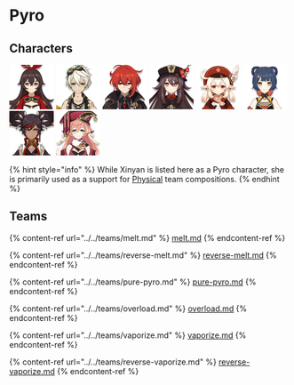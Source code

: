 # Pyro

## Characters

![](../../.gitbook/assets/ui_avataricon_amber.png) ![](../../.gitbook/assets/ui_avataricon_bennett.png) ![](../../.gitbook/assets/ui_avataricon_diluc.png) ![](../../.gitbook/assets/ui_avataricon_hutao.png) ![](../../.gitbook/assets/ui_avataricon_klee.png) ![](../../.gitbook/assets/ui_avataricon_xiangling.png) ![](../../.gitbook/assets/ui_avataricon_xinyan.png) ![](../../.gitbook/assets/ui_avataricon_yanfei.png)

{% hint style="info" %}
While Xinyan is listed here as a Pyro character, she is primarily used as a support for [Physical](../../teams/physical.md) team compositions.
{% endhint %}

## Teams

{% content-ref url="../../teams/melt.md" %}
[melt.md](../../teams/melt.md)
{% endcontent-ref %}

{% content-ref url="../../teams/reverse-melt.md" %}
[reverse-melt.md](../../teams/reverse-melt.md)
{% endcontent-ref %}

{% content-ref url="../../teams/pure-pyro.md" %}
[pure-pyro.md](../../teams/pure-pyro.md)
{% endcontent-ref %}

{% content-ref url="../../teams/overload.md" %}
[overload.md](../../teams/overload.md)
{% endcontent-ref %}

{% content-ref url="../../teams/vaporize.md" %}
[vaporize.md](../../teams/vaporize.md)
{% endcontent-ref %}

{% content-ref url="../../teams/reverse-vaporize.md" %}
[reverse-vaporize.md](../../teams/reverse-vaporize.md)
{% endcontent-ref %}
